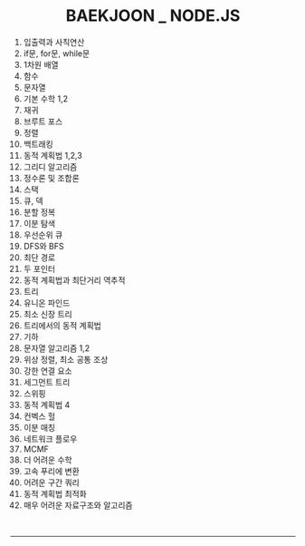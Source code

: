 <div align="center">
   <h1>BAEKJOON _ NODE.JS</h1>
    
   </div>
  
  <ol>
   <li><a>입출력과 사칙연산</a></li>
   <li><a>if문, for문, while문</a></li>
   <li><a>1차원 배열</a></li>
   <li><a>함수</a></li>
   <li><a>문자열</a></li>
   <li><a>기본 수학 1,2 </a></li>
   <li><a>재귀</a></li>
   <li><a>브루트 포스</a></li>
   <li><a>정렬</a></li>
   <li><a>백트래킹</a></li>
   <li><a>동적 계획법 1,2,3</a></li>
   <li><a>그리디 알고리즘</a></li>
   <li><a>정수론 및 조합론</a></li>
   <li><a>스택</a></li>
   <li><a>큐, 덱</a></li>
   <li><a>분할 정복</a></li>
   <li><a>이분 탐색</a></li>
   <li><a>우선순위 큐</a></li>
   <li><a>DFS와 BFS</a></li>
   <li><a>최단 경로</a></li>   
   <li><a>두 포인터</a></li>
   <li><a>동적 계획법과 최단거리 역추적</a></li>
   <li><a>트리</a></li>
   <li><a>유니온 파인드</a></li>
   <li><a>최소 신장 트리</a></li>
   <li><a>트리에서의 동적 계획법</a></li>
   <li><a>기하</a></li>
   <li><a>문자열 알고리즘 1,2</a></li>
   <li><a>위상 정렬, 최소 공통 조상</a></li>
   <li><a>강한 연결 요소</a></li>
   <li><a>세그먼트 트리</a></li>
   <li><a>스위핑</a></li>
   <li><a>동적 계획법 4</a></li>
   <li><a>컨벡스 헐</a></li>
   <li><a>이분 매칭</a></li>
   <li><a>네트워크 플로우</a></li>
   <li><a>MCMF</a></li>
   <li><a>더 어려운 수학</a></li>
   <li><a>고속 푸리에 변환</a></li>
   <li><a>어려운 구간 쿼리</a></li>
   <li><a>동적 계획법 최적화</a></li>
   <li><a>매우 어려운 자료구조와 알고리즘</a></li>   
 </ol>
 
 <br>
    
---
